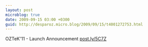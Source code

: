 ```yaml
---
layout: post
microblog: true
date: 2009-09-15 03:00 +0300
guid: http://desparoz.micro.blog/2009/09/15/t4001272753.html
---
```

OZTeK'11 - Launch Announcement [post.ly/5C7Z](http://post.ly/5C7Z)
